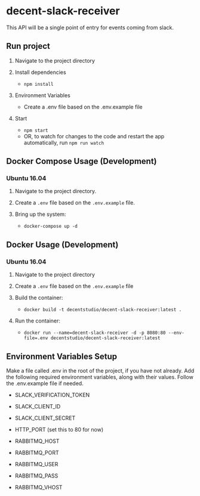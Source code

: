 # decent-slack-receiver

This API will be a single point of entry for events coming from slack.

## Run project

1. Navigate to the project directory

2. Install dependencies
   - `npm install`

3. Environment Variables
   - Create a .env file based on the .env.example file

4. Start
   - `npm start`
   - OR, to watch for changes to the code and restart the app automatically, run `npm run watch`


## Docker Compose Usage (Development)
### Ubuntu 16.04

1. Navigate to the project directory.

2. Create a `.env` file based on the `.env.example` file.

3. Bring up the system:
   - `docker-compose up -d`

## Docker Usage (Development)
### Ubuntu 16.04

1. Navigate to the project directory

2. Create a `.env` file based on the `.env.example` file

3. Build the container:
   - `docker build -t decentstudio/decent-slack-receiver:latest .`

4. Run the container:
   - `docker run --name=decent-slack-receiver -d -p 8080:80 --env-file=.env decentstudio/decent-slack-receiver:latest`

## Environment Variables Setup

Make a file called .env in the root of the project, if you have not already. Add the following required environment variables, along with their values. Follow the .env.example file if needed.

- SLACK_VERIFICATION_TOKEN

- SLACK_CLIENT_ID

- SLACK_CLIENT_SECRET

- HTTP_PORT (set this to 80 for now)

- RABBITMQ_HOST

- RABBITMQ_PORT

- RABBITMQ_USER

- RABBITMQ_PASS

- RABBITMQ_VHOST
